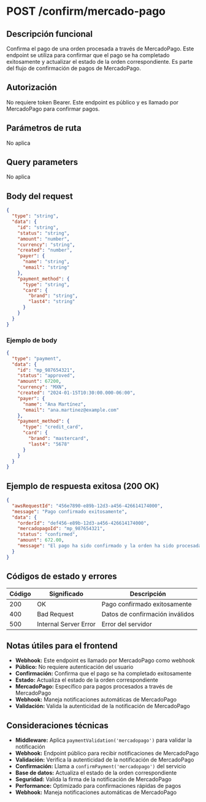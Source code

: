 # POST /confirm/mercado-pago

## Descripción funcional

Confirma el pago de una orden procesada a través de MercadoPago. Este endpoint se utiliza para confirmar que el pago se ha completado exitosamente y actualizar el estado de la orden correspondiente. Es parte del flujo de confirmación de pagos de MercadoPago.

## Autorización

No requiere token Bearer. Este endpoint es público y es llamado por MercadoPago para confirmar pagos.

## Parámetros de ruta

No aplica

## Query parameters

No aplica

## Body del request

```json
{
  "type": "string",
  "data": {
    "id": "string",
    "status": "string",
    "amount": "number",
    "currency": "string",
    "created": "number",
    "payer": {
      "name": "string",
      "email": "string"
    },
    "payment_method": {
      "type": "string",
      "card": {
        "brand": "string",
        "last4": "string"
      }
    }
  }
}
```

### Ejemplo de body

```json
{
  "type": "payment",
  "data": {
    "id": "mp_987654321",
    "status": "approved",
    "amount": 67200,
    "currency": "MXN",
    "created": "2024-01-15T10:30:00.000-06:00",
    "payer": {
      "name": "Ana Martínez",
      "email": "ana.martinez@example.com"
    },
    "payment_method": {
      "type": "credit_card",
      "card": {
        "brand": "mastercard",
        "last4": "5678"
      }
    }
  }
}
```

## Ejemplo de respuesta exitosa (200 OK)

```json
{
  "awsRequestId": "456e7890-e89b-12d3-a456-426614174000",
  "message": "Pago confirmado exitosamente",
  "data": {
    "orderId": "def456-e89b-12d3-a456-426614174000",
    "mercadopagoId": "mp_987654321",
    "status": "confirmed",
    "amount": 672.00,
    "message": "El pago ha sido confirmado y la orden ha sido procesada"
  }
}
```

## Códigos de estado y errores

| Código | Significado | Descripción |
|--------|-------------|-------------|
| 200 | OK | Pago confirmado exitosamente |
| 400 | Bad Request | Datos de confirmación inválidos |
| 500 | Internal Server Error | Error del servidor |

## Notas útiles para el frontend

- **Webhook:** Este endpoint es llamado por MercadoPago como webhook
- **Público:** No requiere autenticación del usuario
- **Confirmación:** Confirma que el pago se ha completado exitosamente
- **Estado:** Actualiza el estado de la orden correspondiente
- **MercadoPago:** Específico para pagos procesados a través de MercadoPago
- **Webhook:** Maneja notificaciones automáticas de MercadoPago
- **Validación:** Valida la autenticidad de la notificación de MercadoPago

## Consideraciones técnicas

- **Middleware:** Aplica `paymentValidation('mercadopago')` para validar la notificación
- **Webhook:** Endpoint público para recibir notificaciones de MercadoPago
- **Validación:** Verifica la autenticidad de la notificación de MercadoPago
- **Confirmación:** Llama a `confirmPayment('mercadopago')` del servicio
- **Base de datos:** Actualiza el estado de la orden correspondiente
- **Seguridad:** Valida la firma de la notificación de MercadoPago
- **Performance:** Optimizado para confirmaciones rápidas de pagos
- **Webhook:** Maneja notificaciones automáticas de MercadoPago
